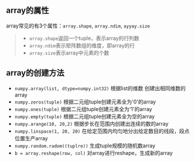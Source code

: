 ## array的属性
array常见的有3个属性：`array.shape`, `array.ndim`, `ayyay.size`
> - `array.shape`返回一个tuple，表示array的行列数
> - `array.ndim`表示矩阵数组的维度，即array的行
> - `array.size`表示array中元素的个数
## array的创建方法
- `numpy.array(list, dtype=numpy.int32)` 根据list的维数 创建出相同维数的array
- `numpy.zeros(tuple)` 根据二元组tuple创建元素全为'0'的array
- `numpy.ones(tuple)` 根据二元组tuple创建元素全为'1'的array
- `numpy.empty(tuple)` 根据二元组tuple创建元素全为空的array
- `numpy.arange(10, 20,2)` 根据步长在范围内创建出连续的数的array
- `numpy.linspace(1, 20, 20)` 在给定范围内均匀地分出给定数目的线段，段点位置生产array
- `numpy.random.radom((tuplre))` 生成tuple规模的随机数array
- `b = array.reshape(row, col)` 对array进行reshape，生成新的array
